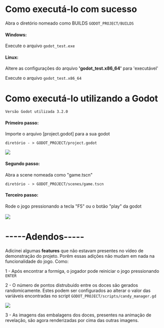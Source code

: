 

<h1>Como executá-lo com sucesso</h1>

Abra o diretório nomeado como BUILDS
```GODOT_PROJECT/BUILDS```
<h4>Windows:</h4>

Execute o arquivo ```godot_test.exe```

<h4>Linux:</h4>
Altere as configurações do arquivo <b>'godot_test.x86_64'</b> para 'executável'

Execute o arquivo ```godot_test.x86_64```

<h1>Como executá-lo utilizando a Godot</h1>

```Versão Godot utilizada 3.2.0```

<h4>Primeiro passo:</h4>
Importe o arquivo [project.godot] para a sua godot

```diretório - > GODOT_PROJECT/project.godot```

<img src="https://github.com/guilhermeHomma/godot_test/blob/master/README_IMGs/project.png">

<h4>Segundo passo:</h4>
Abra a scene nomeada como "game.tscn"<br>

```diretório - > GODOT_PROJECT/scenes/game.tscn```

<h4>Terceiro passo:</h4>
Rode o jogo pressionando a tecla "F5" ou o botão "play" da godot<br><br>

<img src="https://github.com/guilhermeHomma/godot_test/blob/master/README_IMGs/play.png">




<h1>-----Adendos-----</h1>
Adicinei algumas <b>features</b> que não estavam presentes no vídeo de demonstração do projeto. Porêm essas adições não mudam em nada na funcionalidade do jogo. Como:

 1 - Após encontrar a formiga, o jogador pode reiniciar o jogo pressionando ```ENTER``` <br>
 
 2 - O número de pontos distrubuído entre os doces são gerados randomicamente. Estes podem ser configurados ao alterar o valor das variáveis encontradas no script ```GODOT_PROJECT/scripts/candy_manager.gd```

 <img src="https://github.com/guilhermeHomma/godot_test/blob/master/README_IMGs/configs.png"> <br>
 
 3 - As imagens das embalagens dos doces, presentes na animação de revelação, são agora renderizadas por cima das outras imagens.



